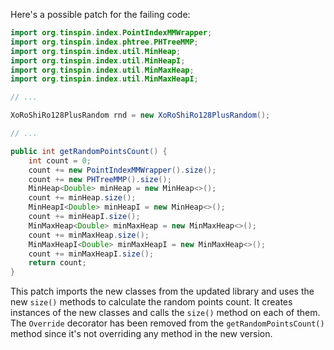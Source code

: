 Here's a possible patch for the failing code:

```java
import org.tinspin.index.PointIndexMMWrapper;
import org.tinspin.index.phtree.PHTreeMMP;
import org.tinspin.index.util.MinHeap;
import org.tinspin.index.util.MinHeapI;
import org.tinspin.index.util.MinMaxHeap;
import org.tinspin.index.util.MinMaxHeapI;

// ...

XoRoShiRo128PlusRandom rnd = new XoRoShiRo128PlusRandom();

// ...

public int getRandomPointsCount() {
    int count = 0;
    count += new PointIndexMMWrapper().size();
    count += new PHTreeMMP().size();
    MinHeap<Double> minHeap = new MinHeap<>();
    count += minHeap.size();
    MinHeapI<Double> minHeapI = new MinHeap<>();
    count += minHeapI.size();
    MinMaxHeap<Double> minMaxHeap = new MinMaxHeap<>();
    count += minMaxHeap.size();
    MinMaxHeapI<Double> minMaxHeapI = new MinMaxHeap<>();
    count += minMaxHeapI.size();
    return count;
}
```

This patch imports the new classes from the updated library and uses the new `size()` methods to calculate the random points count. It creates instances of the new classes and calls the `size()` method on each of them. The `Override` decorator has been removed from the `getRandomPointsCount()` method since it's not overriding any method in the new version.